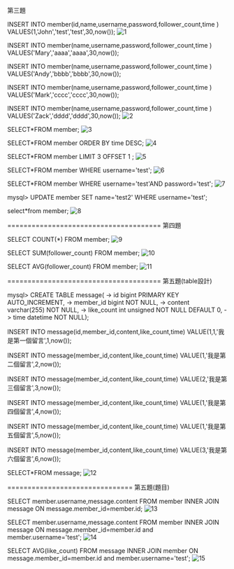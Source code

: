 第三題

INSERT INTO member(id,name,username,password,follower_count,time ) VALUES(1,'John','test','test',30,now());
![1](https://user-images.githubusercontent.com/112928118/196859186-8ff73470-0b52-46d5-9a0a-35d0561442c9.png)

INSERT INTO member(name,username,password,follower_count,time ) VALUES('Mary','aaaa','aaaa',30,now());

INSERT INTO member(name,username,password,follower_count,time ) VALUES('Andy','bbbb','bbbb',30,now());

INSERT INTO member(name,username,password,follower_count,time ) VALUES('Mark','cccc','cccc',30,now());

INSERT INTO member(name,username,password,follower_count,time ) VALUES('Zack','dddd','dddd',30,now());
![2](https://user-images.githubusercontent.com/112928118/196859252-4a56657a-6e5a-46ca-811d-49e9e41edfc6.png)

SELECT*FROM member;
![3](https://user-images.githubusercontent.com/112928118/196860260-ae392f07-6896-4025-90d4-ca6ac002f46b.png)


SELECT*FROM member ORDER BY time DESC;
![4](https://user-images.githubusercontent.com/112928118/196859653-8d1c95c0-53f8-4112-a87b-4056d8a51a82.png)

SELECT*FROM member LIMIT 3 OFFSET 1 ;
![5](https://user-images.githubusercontent.com/112928118/196859675-9ebb43a3-c43a-493d-92fd-8c32982de9dc.png)

SELECT*FROM member WHERE username='test';
![6](https://user-images.githubusercontent.com/112928118/196859690-d0b26caa-0a52-483c-b5ab-2a98abf456f3.png)

SELECT*FROM member WHERE username='test'AND password='test';
![7](https://user-images.githubusercontent.com/112928118/196859705-392a38ce-6543-4fd5-9aa3-463406941e4f.png)

mysql> UPDATE member SET name='test2' WHERE username='test';

select*from member;
![8](https://user-images.githubusercontent.com/112928118/196860439-65ecb547-bd6e-4648-89d5-b8e452366076.png)



======================================
第四題

SELECT COUNT(*) FROM member;
![9](https://user-images.githubusercontent.com/112928118/196860458-a59c5948-957c-4792-b7a8-06ca8ee2a28e.png)

SELECT SUM(follower_count) FROM member;
![10](https://user-images.githubusercontent.com/112928118/196860473-bd218e4d-19a6-4fb1-982f-9a66eaa0c802.png)

SELECT AVG(follower_count) FROM member;
![11](https://user-images.githubusercontent.com/112928118/196860484-cb56462b-327c-4bb4-abdb-9dd868c54f98.png)

======================================
第五題(table設計)

mysql> CREATE TABLE message(
    -> id bigint PRIMARY KEY AUTO_INCREMENT,
    -> member_id bigint NOT NULL,
    -> content varchar(255) NOT NULL,
    -> like_count int unsigned NOT NULL DEFAULT 0,
    -> time datetime NOT NULL);

INSERT INTO message(id,member_id,content,like_count,time) VALUE(1,1,'我是第一個留言',1,now());

INSERT INTO message(member_id,content,like_count,time) VALUE(1,'我是第二個留言',2,now());

INSERT INTO message(member_id,content,like_count,time) VALUE(2,'我是第三個留言',3,now());

INSERT INTO message(member_id,content,like_count,time) VALUE(1,'我是第四個留言',4,now());

INSERT INTO message(member_id,content,like_count,time) VALUE(1,'我是第五個留言',5,now());

INSERT INTO message(member_id,content,like_count,time) VALUE(3,'我是第六個留言',6,now());

SELECT*FROM message;
![12](https://user-images.githubusercontent.com/112928118/196859766-52d080df-2608-46fa-bc8a-b9f509ac41b5.png)

===============================
第五題(題目)

SELECT member.username,message.content FROM member INNER JOIN message ON message.member_id=member.id;
![13](https://user-images.githubusercontent.com/112928118/196860520-3b389f99-918b-4839-9db0-c3fbbb6713be.png)

SELECT member.username,message.content FROM member INNER JOIN message ON message.member_id=member.id and member.username='test';
![14](https://user-images.githubusercontent.com/112928118/196860529-642c4adf-4455-4b63-887c-d3d56692ea0e.png)

SELECT AVG(like_count) FROM message INNER JOIN member ON  message.member_id=member.id and member.username='test';
![15](https://user-images.githubusercontent.com/112928118/196860537-9bda33e9-7953-4167-998f-0a805fb92cf3.png)




